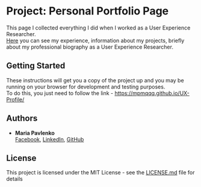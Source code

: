 # Project: Personal Portfolio Page

This page I collected everything I did when I worked as a User Experience Researcher.<br> 
[Here](https://mpmqqq.github.io/UX-Profile/) you can see my experience, information about my projects, briefly about my professional biography as a User Experience Researcher.

## Getting Started

These instructions will get you a copy of the project up and you may be running on your browser for development and testing purposes.<br> 
To do this, you just need to follow the link - https://mpmqqq.github.io/UX-Profile/

## Authors

* **Maria Pavlenko** <br>
[Facebook](https://www.facebook.com/pavlenko.mary), [LinkedIn](https://www.linkedin.com/in/mspavlenko/), [GitHub](https://github.com/marypavlenko)

## License

This project is licensed under the MIT License - see the [LICENSE.md](LICENSE.md) file for details

